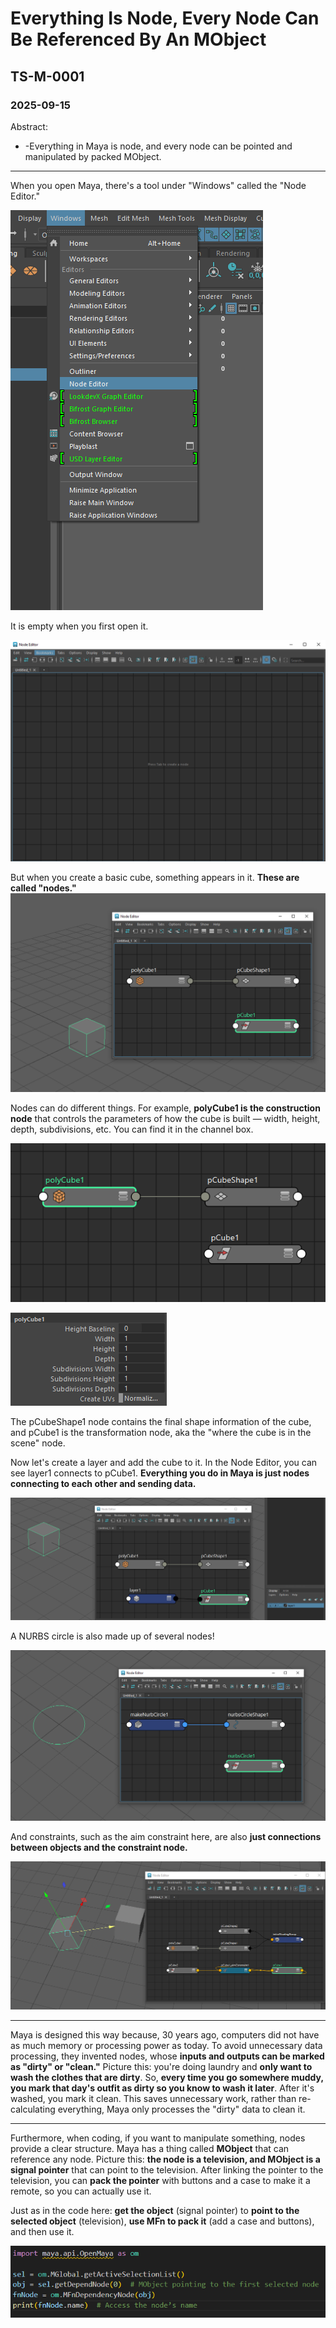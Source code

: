 # Everything Is Node, Every Node Can Be Referenced By An MObject
## TS-M-0001
### 2025-09-15

Abstract:
- \-Everything in Maya is node, and every node can be pointed and manipulated by packed MObject.

***

When you open Maya, there's a tool under "Windows" called the "Node Editor."

![](https://raw.githubusercontent.com/DavidCai1874/my-tech-art-station-assets-storage-01/main/20250916161740.png)

It is empty when you first open it.

![](https://raw.githubusercontent.com/DavidCai1874/my-tech-art-station-assets-storage-01/main/20250916161808.png)

But when you create a basic cube, something appears in it. **These are called "nodes."**
![](https://raw.githubusercontent.com/DavidCai1874/my-tech-art-station-assets-storage-01/main/20250916161918.png)

Nodes can do different things. For example, **polyCube1 is the construction node** that controls the parameters of how the cube is built — width, height, depth, subdivisions, etc. You can find it in the channel box.

![](https://raw.githubusercontent.com/DavidCai1874/my-tech-art-station-assets-storage-01/main/20250916163959.png)

![](https://raw.githubusercontent.com/DavidCai1874/my-tech-art-station-assets-storage-01/main/20250916163721.png)

The pCubeShape1 node contains the final shape information of the cube, and pCube1 is the transformation node, aka the "where the cube is in the scene" node.

Now let's create a layer and add the cube to it. In the Node Editor, you can see layer1 connects to pCube1. **Everything you do in Maya is just nodes connecting to each other and sending data.**

![](https://raw.githubusercontent.com/DavidCai1874/my-tech-art-station-assets-storage-01/main/20250916162022.png)

A NURBS circle is also made up of several nodes!

![](https://raw.githubusercontent.com/DavidCai1874/my-tech-art-station-assets-storage-01/main/20250916162126.png)

And constraints, such as the aim constraint here, are also **just connections between objects and the constraint node.**

![](https://raw.githubusercontent.com/DavidCai1874/my-tech-art-station-assets-storage-01/main/20250916162334.png)

***

Maya is designed this way because, 30 years ago, computers did not have as much memory or processing power as today. To avoid unnecessary data processing, they invented nodes, whose **inputs and outputs can be marked as "dirty" or "clean."** Picture this: you're doing laundry and **only want to wash the clothes that are dirty**. So, **every time you go somewhere muddy, you mark that day's outfit as dirty so you know to wash it later**. After it's washed, you mark it clean. This saves unnecessary work, rather than re-calculating everything, Maya only processes the "dirty" data to clean it.

***

Furthermore, when coding, if you want to manipulate something, nodes provide a clear structure. Maya has a thing called **MObject** that can reference any node. Picture this: **the node is a television, and MObject is a signal pointer** that can point to the television. After linking the pointer to the television, you can **pack the pointer** with buttons and a case to make it a remote, so you can actually use it.

Just as in the code here: **get the object** (signal pointer) to **point to the selected object** (television), **use MFn to pack it** (add a case and buttons), and then use it.

![](https://raw.githubusercontent.com/DavidCai1874/my-tech-art-station-assets-storage-01/main/20250916162844.png)
